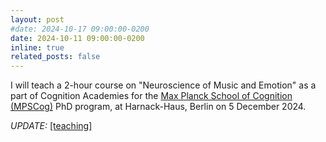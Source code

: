 ```yaml
---
layout: post
#date: 2024-10-17 09:00:00-0200
date: 2024-10-11 09:00:00-0200
inline: true
related_posts: false
---
```


I will teach a 2-hour course on "Neuroscience of Music and Emotion" as a part of Cognition Academies for the [Max Planck School of Cognition (MPSCog)](https://cognition.maxplanckschools.org/en/) PhD program, at Harnack-Haus, Berlin on 5 December 2024.

<!--
The seminar is for about three months, I will teach the first three weeks after te introduction week until 7 November 2024.
-->

_UPDATE:_ [[teaching]](/teaching/teach_w_mpsc24)
